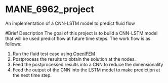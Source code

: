 # MANE_6962_project
An implementation of a CNN-LSTM model to predict fluid flow

#Brief Description
The goal of this project is to build a CNN-LSTM model that will be used predict flow at future time steps. The work flow is as follows:
1. Run the fluid test case using [OpenIFEM](https://github.com/OpenIFEM/OpenIFEM)
2. Postprocess the results to obtain the solution at the nodes.
3. Feed the postprocessed results into a CNN to reduce the dimensionality 
4. Feed the output of the CNN into the LSTM model to make prediction at the next time step.


